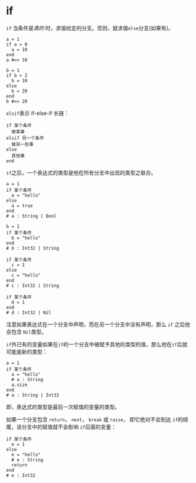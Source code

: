 # if

`if` 当条件是*真的* 时，求值给定的分支。否则，就求值`else`分支(如果有)。

```crystal
a = 1
if a > 0
  a = 10
end
a #=> 10

b = 1
if b > 2
  b = 10
else
  b = 20
end
b #=> 20
```

`elsif`表示 if-else-if 长链：

```crystal
if 某个条件
  做某事
elsif 另一个条件
  做另一些事
else
  其他事
end
```

 `if`之后，一个表达式的类型是他在所有分支中出现的类型之联合。

```crystal
a = 1
if 某个条件
  a = "hello"
else
  a = true
end
# a : String | Bool

b = 1
if 某个条件
  b = "hello"
end
# b : Int32 | String

if 某个条件
  c = 1
else
  c = "hello"
end
# c : Int32 | String

if 某个条件
  d = 1
end
# d : Int32 | Nil
```

注意如果表达式在一个分支中声明，而在另一个分支中没有声明，那么 `if` 之后他会包含 `Nil`类型。

`if`外已有的变量如果在`if`的一个分支中被赋予其他的类型的值，那么他在`if`后就可能是新的类型：

```crystal
a = 1
if 某个条件
  a = "hello"
  # a : String
  a.size
end
# a : String | Int32
```

即，表达式的类型是最后一次赋值的变量的类型。

如果一个分支包含 `return`， `next`， `break` 或 `raise`， 即它绝对不会到达 `if`的结尾，该分支中的赋值就不会影响 `if`后面的变量：

```crystal
if 某个条件
  e = 1
else
  e = "hello"
  # e : String
  return
end
# e : Int32
```
